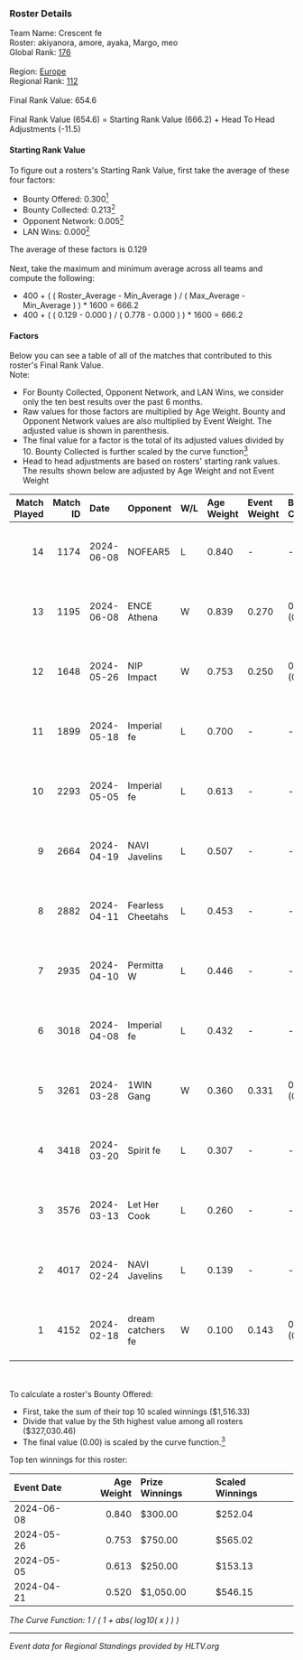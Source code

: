 ### Roster Details<br />
Team Name: Crescent fe<br />
Roster: akiyanora, amore, ayaka, Margo, meo<br />
Global Rank: [176](../standings_global.md)<br />
<br />
Region: [Europe]( ../standings_europe.md)<br />
Regional Rank: [112]( ../standings_europe.md)<br />
<br />
Final Rank Value:  654.6<br />
<br />
Final Rank Value (654.6) = Starting Rank Value (666.2) + Head To Head Adjustments (-11.5)<br />

#### Starting Rank Value<br />
To figure out a rosters's Starting Rank Value, first take the average of these four factors:<br />
- Bounty Offered: 0.300[<sup>1</sup>](#table2)
- Bounty Collected: 0.213[<sup>2</sup>](#table1)
- Opponent Network: 0.005[<sup>2</sup>](#table1)
- LAN Wins: 0.000[<sup>2</sup>](#table1)

The average of these factors is 0.129<br />
<br />
Next, take the maximum and minimum average across all teams and compute the following:<br />
- 400 + ( ( Roster_Average - Min_Average ) / ( Max_Average - Min_Average ) ) * 1600 = 666.2
- 400 + ( ( 0.129 - 0.000 ) / ( 0.778 - 0.000 ) ) * 1600 = 666.2


#### Factors<br />
Below you can see a table of all of the matches that contributed to this roster's Final Rank Value.<br />
Note:<br />

- For Bounty Collected, Opponent Network, and LAN Wins, we consider only the ten best results over the past 6 months.
- Raw values for those factors are multiplied by Age Weight. Bounty and Opponent Network values are also multiplied by Event Weight. The adjusted value is shown in parenthesis.
- The final value for a factor is the total of its adjusted values divided by 10. Bounty Collected is further scaled by the curve function[<sup>3</sup>](#curveFunction)
- Head to head adjustments are based on rosters' starting rank values. The results shown below are adjusted by Age Weight and not Event Weight
<span id="table1"></span><br />


| Match Played | Match ID | Date       | Opponent          | W/L | Age Weight | Event Weight | Bounty Collected | Opponent Network | LAN Wins  | H2H Adj. | Roster                              |
| -: | -: | :- | :- | :- | :- | :- | :- | :- | :- | -: | :- |
|           14 |     1174 | 2024-06-08 | NOFEAR5           | L   | 0.840      | -            | -                | -                | -         |   -12.55 | akiyanora, amore, ayaka, Margo, meo |
|           13 |     1195 | 2024-06-08 | ENCE Athena       | W   | 0.839      | 0.270        | 0.002 (0.001)    | 0.038 (0.009)    | 0 (0.000) |    12.00 | akiyanora, amore, ayaka, Margo, meo |
|           12 |     1648 | 2024-05-26 | NIP Impact        | W   | 0.753      | 0.250        | 0.005 (0.001)    | 0.190 (0.036)    | 0 (0.000) |    14.50 | akiyanora, amore, ayaka, Margo, meo |
|           11 |     1899 | 2024-05-18 | Imperial fe       | L   | 0.700      | -            | -                | -                | -         |    -1.99 | akiyanora, amore, ayaka, Margo, meo |
|           10 |     2293 | 2024-05-05 | Imperial fe       | L   | 0.613      | -            | -                | -                | -         |    -1.78 | akiyanora, amore, ayaka, Margo, meo |
|            9 |     2664 | 2024-04-19 | NAVI Javelins     | L   | 0.507      | -            | -                | -                | -         |    -3.79 | akiyanora, amore, ayaka, Margo, meo |
|            8 |     2882 | 2024-04-11 | Fearless Cheetahs | L   | 0.453      | -            | -                | -                | -         |    -6.19 | akiyanora, amore, ayaka, Margo, meo |
|            7 |     2935 | 2024-04-10 | Permitta W        | L   | 0.446      | -            | -                | -                | -         |   -10.06 | akiyanora, amore, ayaka, Margo, meo |
|            6 |     3018 | 2024-04-08 | Imperial fe       | L   | 0.432      | -            | -                | -                | -         |    -1.43 | akiyanora, amore, ayaka, Margo, meo |
|            5 |     3261 | 2024-03-28 | 1WIN Gang         | W   | 0.360      | 0.331        | 0.001 (0.000)    | 0.017 (0.002)    | 0 (0.000) |     5.55 | akiyanora, amore, ayaka, Margo, meo |
|            4 |     3418 | 2024-03-20 | Spirit fe         | L   | 0.307      | -            | -                | -                | -         |    -4.85 | akiyanora, amore, ayaka, Margo, meo |
|            3 |     3576 | 2024-03-13 | Let Her Cook      | L   | 0.260      | -            | -                | -                | -         |    -1.48 | akiyanora, amore, ayaka, Margo, meo |
|            2 |     4017 | 2024-02-24 | NAVI Javelins     | L   | 0.139      | -            | -                | -                | -         |    -1.28 | akiyanora, amore, ayaka, Margo, meo |
|            1 |     4152 | 2024-02-18 | dream catchers fe | W   | 0.100      | 0.143        | 0.016 (0.000)    | 0.170 (0.002)    | 0 (0.000) |     1.80 | akiyanora, amore, ayaka, Margo, meo |

<br />
<span id="table2"></span><br />
To calculate a roster's Bounty Offered:<br />

- First, take the sum of their top 10 scaled winnings ($1,516.33)
- Divide that value by the 5th highest value among all rosters ($327,030.46)
- The final value (0.00) is scaled by the curve function.[<sup>3</sup>](#curveFunction)

Top ten winnings for this roster:<br />

| Event Date | Age Weight | Prize Winnings | Scaled Winnings |
| :- | -: | :- | :- |
| 2024-06-08 |      0.840 | $300.00        | $252.04         |
| 2024-05-26 |      0.753 | $750.00        | $565.02         |
| 2024-05-05 |      0.613 | $250.00        | $153.13         |
| 2024-04-21 |      0.520 | $1,050.00      | $546.15         |


<span id="curveFunction"></span>_The Curve Function: 1 / ( 1 + abs( log10( x ) ) )_<br />

---
_Event data for Regional Standings provided by HLTV.org_<br />
